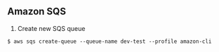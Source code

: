 ## Amazon SQS

1. Create new SQS queue
```
$ aws sqs create-queue --queue-name dev-test --profile amazon-cli
```
